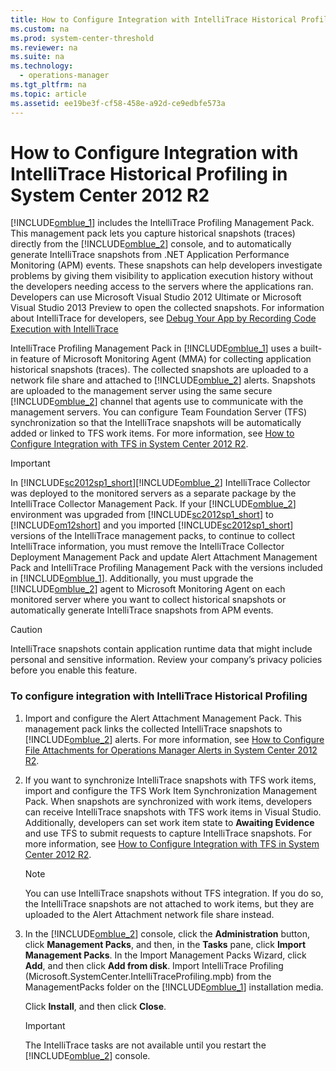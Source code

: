 ```yaml
---
title: How to Configure Integration with IntelliTrace Historical Profiling in System Center 2012 R2
ms.custom: na
ms.prod: system-center-threshold
ms.reviewer: na
ms.suite: na
ms.technology: 
  - operations-manager
ms.tgt_pltfrm: na
ms.topic: article
ms.assetid: ee19be3f-cf58-458e-a92d-ce9edbfe573a
---
```

# How to Configure Integration with IntelliTrace Historical Profiling in System Center 2012 R2
[!INCLUDE[omblue_1](../../om/manage/includes/omblue_1_md.md)] includes the IntelliTrace Profiling Management Pack. This management pack lets you capture historical snapshots \(traces\) directly from the [!INCLUDE[omblue_2](../../om/manage/includes/omblue_2_md.md)] console, and to automatically generate IntelliTrace snapshots from .NET Application Performance Monitoring \(APM\) events. These snapshots can help developers investigate problems by giving them visibility to application execution history without the developers needing access to the servers where the applications ran. Developers can use Microsoft Visual Studio 2012 Ultimate or Microsoft Visual Studio 2013 Preview to open the collected snapshots. For information about IntelliTrace for developers, see [Debug Your App by Recording Code Execution with IntelliTrace](http://go.microsoft.com/fwlink/?LinkId=275118)  
  
IntelliTrace Profiling Management Pack in [!INCLUDE[omblue_1](../../om/manage/includes/omblue_1_md.md)] uses a built\-in feature of Microsoft Monitoring Agent \(MMA\) for collecting application historical snapshots \(traces\). The collected snapshots are uploaded to a network file share and attached to [!INCLUDE[omblue_2](../../om/manage/includes/omblue_2_md.md)] alerts. Snapshots are uploaded to the management server using the same secure [!INCLUDE[omblue_2](../../om/manage/includes/omblue_2_md.md)] channel that agents use to communicate with the management servers. You can configure Team Foundation Server \(TFS\) synchronization so that the IntelliTrace snapshots will be automatically added or linked to TFS work items. For more information, see [How to Configure Integration with TFS in System Center 2012 R2](../../om/manage/How-to-Configure-Integration-with-TFS-in-System-Center-2012-R2.md).  
  
> [!IMPORTANT]  
> In [!INCLUDE[sc2012sp1_short](../../om/manage/includes/sc2012sp1_short_md.md)][!INCLUDE[omblue_2](../../om/manage/includes/omblue_2_md.md)] IntelliTrace Collector was deployed to the monitored servers as a separate package by the IntelliTrace Collector Management Pack. If your [!INCLUDE[omblue_2](../../om/manage/includes/omblue_2_md.md)] environment was upgraded from [!INCLUDE[sc2012sp1_short](../../om/manage/includes/sc2012sp1_short_md.md)] to [!INCLUDE[om12short](../../om/manage/includes/om12short_md.md)] and you imported [!INCLUDE[sc2012sp1_short](../../om/manage/includes/sc2012sp1_short_md.md)] versions of the IntelliTrace management packs, to continue to collect IntelliTrace information, you must remove the IntelliTrace Collector Deployment Management Pack and update Alert Attachment Management Pack and IntelliTrace Profiling Management Pack with the versions included in [!INCLUDE[omblue_1](../../om/manage/includes/omblue_1_md.md)]. Additionally, you must upgrade the [!INCLUDE[omblue_2](../../om/manage/includes/omblue_2_md.md)] agent to Microsoft Monitoring Agent on each monitored server where you want to collect historical snapshots or automatically generate IntelliTrace snapshots from APM events.  
  
> [!CAUTION]  
> IntelliTrace snapshots contain application runtime data that might include personal and sensitive information. Review your company’s privacy policies before you enable this feature.  
  
### To configure integration with IntelliTrace Historical Profiling  
  
1.  Import and configure the Alert Attachment Management Pack. This management pack links the collected IntelliTrace snapshots to [!INCLUDE[omblue_2](../../om/manage/includes/omblue_2_md.md)] alerts. For more information, see [How to Configure File Attachments for Operations Manager Alerts in System Center 2012 R2](../../om/manage/How-to-Configure-File-Attachments-for-Operations-Manager-Alerts-in-System-Center-2012-R2.md).  
  
2.  If you want to synchronize IntelliTrace snapshots with TFS work items, import and configure the TFS Work Item Synchronization Management Pack. When snapshots are synchronized with work items, developers can receive IntelliTrace snapshots with TFS work items in Visual Studio. Additionally, developers can set work item state to **Awaiting Evidence** and use TFS to submit requests to capture IntelliTrace snapshots. For more information, see [How to Configure Integration with TFS in System Center 2012 R2](../../om/manage/How-to-Configure-Integration-with-TFS-in-System-Center-2012-R2.md).  
  
    > [!NOTE]  
    > You can use IntelliTrace snapshots without TFS integration. If you do so, the IntelliTrace snapshots are not attached to work items, but they are uploaded to the Alert Attachment network file share instead.  
  
3.  In the [!INCLUDE[omblue_2](../../om/manage/includes/omblue_2_md.md)] console, click the **Administration** button, click **Management Packs**, and then, in the **Tasks** pane, click **Import Management Packs**. In the Import Management Packs Wizard, click **Add**, and then click **Add from disk**. Import IntelliTrace Profiling \(Microsoft.SystemCenter.IntelliTraceProfiling.mpb\) from the ManagementPacks folder on the [!INCLUDE[omblue_1](../../om/manage/includes/omblue_1_md.md)] installation media.  
  
    Click **Install**, and then click **Close**.  
  
    > [!IMPORTANT]  
    > The IntelliTrace tasks are not available until you restart the [!INCLUDE[omblue_2](../../om/manage/includes/omblue_2_md.md)] console.  
  
